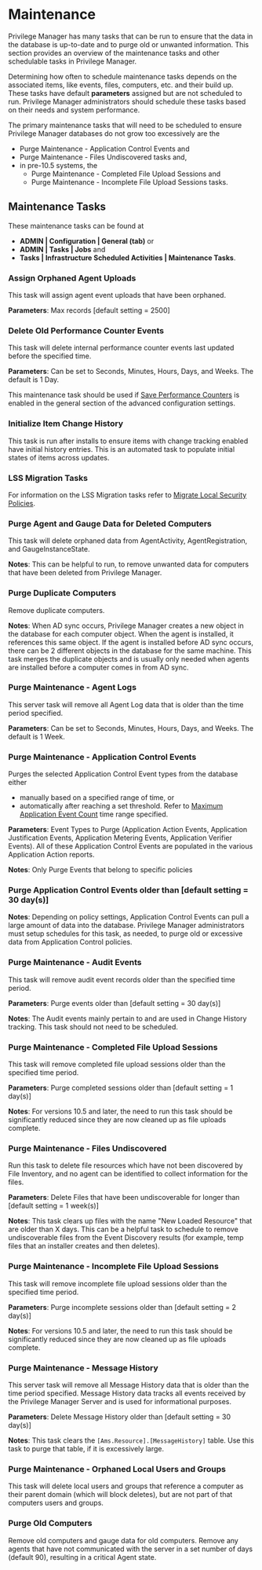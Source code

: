 [title]: # (Maintenance)
[tags]: # (admin)
[priority]: # (6002)
# Maintenance

Privilege Manager has many tasks that can be run to ensure that the data in the database is up-to-date and to purge old or unwanted information. This section provides an overview of the maintenance tasks and other schedulable tasks in Privilege Manager.

Determining how often to schedule maintenance tasks depends on the associated items, like events, files, computers, etc. and their build up. These tasks have default __parameters__ assigned but are not scheduled to run. Privilege Manager administrators should schedule these tasks based on their needs and system performance.

The primary maintenance tasks that will need to be scheduled to ensure Privilege Manager databases do not grow too excessively are the

* Purge Maintenance - Application Control Events and
* Purge Maintenance - Files Undiscovered tasks and,
* in pre-10.5 systems, the
  * Purge Maintenance - Completed File Upload Sessions and
  * Purge Maintenance - Incomplete File Upload Sessions tasks.

## Maintenance Tasks

These maintenance tasks can be found at

* __ADMIN | Configuration | General (tab)__ or
* __ADMIN | Tasks | Jobs__ and
* __Tasks | Infrastructure Scheduled Activities | Maintenance Tasks__.

### Assign Orphaned Agent Uploads

This task will assign agent event uploads that have been orphaned.

__Parameters__: Max records [default setting = 2500]

<!-- with 10.7: by default ### Clear Client Item Cache

This server task will clear entries from the Client Item Cache that are older than the time period specified.

__Parameters__: Delete Message History older than [default setting = 30 day(s)]

__Notes__: This is mainly a diagnostics tool and should not need to be scheduled. -->

### Delete Old Performance Counter Events

This task will delete internal performance counter events last updated before the specified time.

__Parameters__: Can be set to Seconds, Minutes, Hours, Days, and Weeks. The default is 1 Day.

This maintenance task should be used if [Save Performance Counters](../ui/config/advanced/adv-pm-general.md#save_performance_counters) is enabled in the general section of the advanced configuration settings.

### Initialize Item Change History

This task is run after installs to ensure items with change tracking enabled have initial history entries. This is an automated task to populate initial states of items across updates.

### LSS Migration Tasks

For information on the LSS Migration tasks refer to [Migrate Local Security Policies](../local-security/migrate-lss-policies.md).

### Purge Agent and Gauge Data for Deleted Computers

This task will delete orphaned data from AgentActivity, AgentRegistration, and GaugeInstanceState.

__Notes__: This can be helpful to run, to remove unwanted data for computers that have been deleted from Privilege Manager.

### Purge Duplicate Computers

Remove duplicate computers.

__Notes__: When AD sync occurs, Privilege Manager creates a new object in the database for each computer object. When the agent is installed, it references this same object. If the agent is installed before AD sync occurs, there can be 2 different objects in the database for the same machine. This task merges the duplicate objects and is usually only needed when agents are installed before a computer comes in from AD sync.

### Purge Maintenance - Agent Logs

This server task will remove all Agent Log data that is older than the time period specified.

__Parameters__: Can be set to Seconds, Minutes, Hours, Days, and Weeks. The default is 1 Week.

### Purge Maintenance - Application Control Events

Purges the selected Application Control Event types from the database either

* manually based on a specified range of time, or
* automatically after reaching a set threshold. Refer to [Maximum Application Event Count](../ui/config/advanced/adv-pm-general.md#maximum_application_event_count) time range specified.

__Parameters__: Event Types to Purge (Application Action Events, Application Justification Events, Application Metering Events, Application Verifier Events). All of these Application Control Events are populated in the various Application Action reports.

__Notes__: Only Purge Events that belong to specific policies

### Purge Application Control Events older than [default setting = 30 day(s)]

__Notes__: Depending on policy settings, Application Control Events can pull a large amount of data into the database. Privilege Manager administrators must setup schedules for this task, as needed, to purge old or excessive data from Application Control policies.

### Purge Maintenance - Audit Events

This task will remove audit event records older than the specified time period.

__Parameters__: Purge events older than [default setting = 30 day(s)]

__Notes__: The Audit events mainly pertain to and are used in Change History tracking. This task should not need to be scheduled.

### Purge Maintenance - Completed File Upload Sessions

This task will remove completed file upload sessions older than the specified time period.

__Parameters__: Purge completed sessions older than [default setting = 1 day(s)]

__Notes__: For versions 10.5 and later, the need to run this task should be significantly reduced since they are now cleaned up as file uploads complete.

### Purge Maintenance - Files Undiscovered

Run this task to delete file resources which have not been discovered by File Inventory, and no agent can be identified to collect information for the files.

__Parameters__: Delete Files that have been undiscoverable for longer than [default setting = 1 week(s)]

__Notes__: This task clears up files with the name "New Loaded Resource" that are older than X days. This can be a helpful task to schedule to remove undiscoverable files from the Event Discovery results (for example, temp files that an installer creates and then deletes).

### Purge Maintenance - Incomplete File Upload Sessions

This task will remove incomplete file upload sessions older than the specified time period.

__Parameters__: Purge incomplete sessions older than [default setting = 2 day(s)]

__Notes__: For versions 10.5 and later, the need to run this task should be significantly reduced since they are now cleaned up as file uploads complete.

### Purge Maintenance - Message History

This server task will remove all Message History data that is older than the time period specified. Message History data tracks all events received by the Privilege Manager Server and is used for informational purposes.

__Parameters__: Delete Message History older than [default setting = 30 day(s)]

__Notes__: This task clears the `[Ams.Resource].[MessageHistory]` table. Use this task to purge that table, if it is excessively large.

### Purge Maintenance - Orphaned Local Users and Groups

This task will delete local users and groups that reference a computer as their parent domain (which will block deletes), but are not part of that computers users and groups.

### Purge Old Computers

Remove old computers and gauge data for old computers. Remove any agents that have not communicated with the server in a set number of days (default 90), resulting in a critical Agent state.
